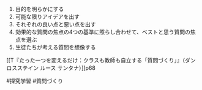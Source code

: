 1.  目的を明らかにする
2.  可能な限りアイデアを出す
3.  それぞれの良い点と悪い点を出す
4.  効果的な質問の焦点の4つの基準に照らし合わせて、ベストと思う質問の焦点を選ぶ
5.  生徒たちが考える質問を想像する

[[T『たった一つを変えるだけ：クラスも教師も自立する「質問づくり」』（ダン ロスステイン ルース サンタナ）]]p68

#探究学習 #質問づくり 